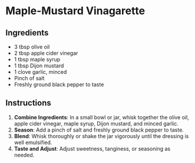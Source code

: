 # Maple-Mustard Vinagarette

## Ingredients
- 3 tbsp olive oil
- 2 tbsp apple cider vinegar
- 1 tbsp maple syrup
- 1 tbsp Dijon mustard
- 1 clove garlic, minced
- Pinch of salt
- Freshly ground black pepper to taste

## Instructions
1. **Combine Ingredients**: In a small bowl or jar, whisk together the olive oil, apple cider vinegar, maple syrup, Dijon mustard, and minced garlic.
2. **Season**: Add a pinch of salt and freshly ground black pepper to taste.
3. **Blend**: Whisk thoroughly or shake the jar vigorously until the dressing is well emulsified.
4. **Taste and Adjust**: Adjust sweetness, tanginess, or seasoning as needed.
